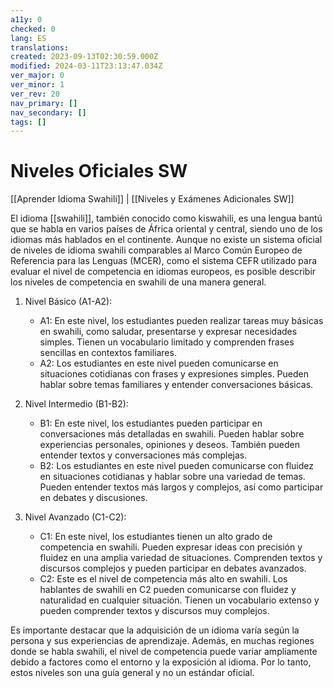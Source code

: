 ```yaml
---
a11y: 0
checked: 0
lang: ES
translations: 
created: 2023-09-13T02:30:59.000Z
modified: 2024-03-11T23:13:47.034Z
ver_major: 0
ver_minor: 1
ver_rev: 20
nav_primary: []
nav_secondary: []
tags: []
---
```

# Niveles Oficiales SW

[[Aprender Idioma Swahili]] | [[Niveles y Exámenes Adicionales SW]]

El idioma [[swahili]], también conocido como kiswahili, es una lengua bantú que se habla en varios países de África oriental y central, siendo uno de los idiomas más hablados en el continente. Aunque no existe un sistema oficial de niveles de idioma swahili comparables al Marco Común Europeo de Referencia para las Lenguas (MCER), como el sistema CEFR utilizado para evaluar el nivel de competencia en idiomas europeos, es posible describir los niveles de competencia en swahili de una manera general.

1. Nivel Básico (A1-A2):
    
    - A1: En este nivel, los estudiantes pueden realizar tareas muy básicas en swahili, como saludar, presentarse y expresar necesidades simples. Tienen un vocabulario limitado y comprenden frases sencillas en contextos familiares.
    - A2: Los estudiantes en este nivel pueden comunicarse en situaciones cotidianas con frases y expresiones simples. Pueden hablar sobre temas familiares y entender conversaciones básicas.
2. Nivel Intermedio (B1-B2):
    
    - B1: En este nivel, los estudiantes pueden participar en conversaciones más detalladas en swahili. Pueden hablar sobre experiencias personales, opiniones y deseos. También pueden entender textos y conversaciones más complejas.
    - B2: Los estudiantes en este nivel pueden comunicarse con fluidez en situaciones cotidianas y hablar sobre una variedad de temas. Pueden entender textos más largos y complejos, así como participar en debates y discusiones.
3. Nivel Avanzado (C1-C2):
    
    - C1: En este nivel, los estudiantes tienen un alto grado de competencia en swahili. Pueden expresar ideas con precisión y fluidez en una amplia variedad de situaciones. Comprenden textos y discursos complejos y pueden participar en debates avanzados.
    - C2: Este es el nivel de competencia más alto en swahili. Los hablantes de swahili en C2 pueden comunicarse con fluidez y naturalidad en cualquier situación. Tienen un vocabulario extenso y pueden comprender textos y discursos muy complejos.

Es importante destacar que la adquisición de un idioma varía según la persona y sus experiencias de aprendizaje. Además, en muchas regiones donde se habla swahili, el nivel de competencia puede variar ampliamente debido a factores como el entorno y la exposición al idioma. Por lo tanto, estos niveles son una guía general y no un estándar oficial.
